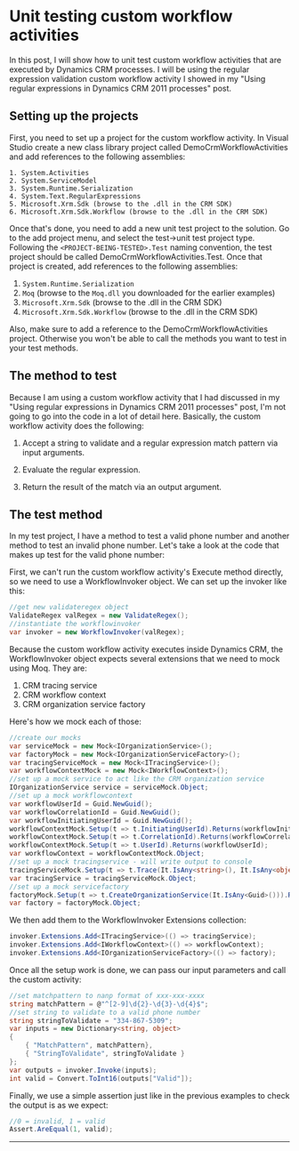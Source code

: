 **Unit testing custom workflow activities**
===

 In this post, I will show how to unit test custom workflow activities that are executed by Dynamics CRM processes. I will be using the regular expression validation custom workflow activity I showed in my "Using regular expressions in Dynamics CRM 2011 processes" post.


## Setting up the projects

First, you need to set up a project for the custom workflow activity. In Visual Studio create a new class library project called DemoCrmWorkflowActivities and add references to the following assemblies:

```
1. System.Activities
2. System.ServiceModel
3. System.Runtime.Serialization
4. System.Text.RegularExpressions
5. Microsoft.Xrm.Sdk (browse to the .dll in the CRM SDK)
6. Microsoft.Xrm.Sdk.Workflow (browse to the .dll in the CRM SDK)
```

Once that's done, you need to add a new unit test project to the solution. Go to the add project menu, and select the test->unit test project type. Following the `<PROJECT-BEING-TESTED>.Test` naming convention, the test project should be called DemoCrmWorkflowActivities.Test. Once that project is created, add references to the following assemblies:

1. `System.Runtime.Serialization`
2. `Moq` (browse to the `Moq.dll` you downloaded for the earlier examples)
3. `Microsoft.Xrm.Sdk` (browse to the .dll in the CRM SDK)
4. `Microsoft.Xrm.Sdk.Workflow` (browse to the .dll in the CRM SDK)

Also, make sure to add a reference to the DemoCrmWorkflowActivities project. Otherwise you won't be able to call the methods you want to test in your test methods.

## The method to test

Because I am using a custom workflow activity that I had discussed in my "Using regular expressions in Dynamics CRM 2011 processes" post, I'm not going to go into the code in a lot of detail here. Basically, the custom workflow activity does the following:

1. Accept a string to validate and a regular expression match pattern via input arguments.

2. Evaluate the regular expression.
3. Return the result of the match via an output argument.

## The test method

In my test project, I have a method to test a valid phone number and another method to test an invalid phone number. Let's take a look at the code that makes up test for the valid phone number:

First, we can't run the custom workflow activity's Execute method directly, so we need to use a WorkflowInvoker object. We can set up the invoker like this:

```cs
//get new validateregex object
ValidateRegex valRegex = new ValidateRegex();
//instantiate the workflowinvoker
var invoker = new WorkflowInvoker(valRegex);
```
Because the custom workflow activity executes inside Dynamics CRM, the WorkflowInvoker object expects several extensions that we need to mock using Moq. They are:

1. CRM tracing service
2. CRM workflow context
3. CRM organization service factory

Here's how we mock each of those:
```cs
//create our mocks
var serviceMock = new Mock<IOrganizationService>();
var factoryMock = new Mock<IOrganizationServiceFactory>();
var tracingServiceMock = new Mock<ITracingService>();
var workflowContextMock = new Mock<IWorkflowContext>();
//set up a mock service to act like the CRM organization service
IOrganizationService service = serviceMock.Object;
//set up a mock workflowcontext
var workflowUserId = Guid.NewGuid();
var workflowCorrelationId = Guid.NewGuid();
var workflowInitiatingUserId = Guid.NewGuid();
workflowContextMock.Setup(t => t.InitiatingUserId).Returns(workflowInitiatingUserId);
workflowContextMock.Setup(t => t.CorrelationId).Returns(workflowCorrelationId);
workflowContextMock.Setup(t => t.UserId).Returns(workflowUserId);
var workflowContext = workflowContextMock.Object;
//set up a mock tracingservice - will write output to console
tracingServiceMock.Setup(t => t.Trace(It.IsAny<string>(), It.IsAny<object[]>())).Callback<string, object[]>((t1, t2) => Console.WriteLine(t1, t2));
var tracingService = tracingServiceMock.Object;
//set up a mock servicefactory
factoryMock.Setup(t => t.CreateOrganizationService(It.IsAny<Guid>())).Returns(service);
var factory = factoryMock.Object;

```

We then add them to the WorkflowInvoker Extensions collection:

```cs
invoker.Extensions.Add<ITracingService>(() => tracingService);
invoker.Extensions.Add<IWorkflowContext>(() => workflowContext);
invoker.Extensions.Add<IOrganizationServiceFactory>(() => factory);
```

Once all the setup work is done, we can pass our input parameters and call the custom activity:
```cs
//set matchpattern to nanp format of xxx-xxx-xxxx
string matchPattern = @"^[2-9]\d{2}-\d{3}-\d{4}$";
//set string to validate to a valid phone number
string stringToValidate = "334-867-5309";
var inputs = new Dictionary<string, object> 
{
	{ "MatchPattern", matchPattern},
	{ "StringToValidate", stringToValidate }
};
var outputs = invoker.Invoke(inputs);
int valid = Convert.ToInt16(outputs["Valid"]);
```

Finally, we use a simple assertion just like in the previous examples to check the output is as we expect:
```cs
//0 = invalid, 1 = valid
Assert.AreEqual(1, valid);
```

---

